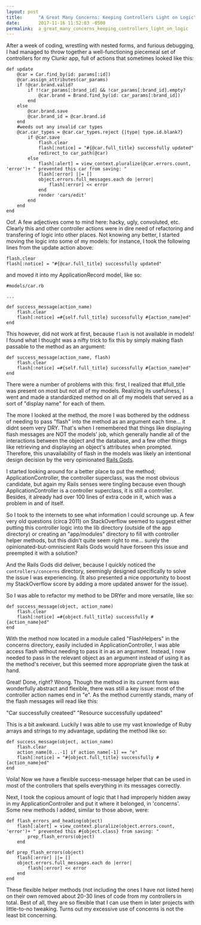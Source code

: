 ```yaml
---
layout: post
title:      "A Great Many Concerns: Keeping Controllers Light on Logic"
date:       2017-11-16 11:52:03 -0500
permalink:  a_great_many_concerns_keeping_controllers_light_on_logic
---
```



After a week of coding, wrestling with nested forms, and furious debugging, I had managed to throw together a well-functioning piecemeal set of controllers for my Clunkr app, full of actions that sometimes looked like this:

```  
def update
	@car = Car.find_by(id: params[:id])
	@car.assign_attributes(car_params)
	if !@car.brand.valid?
		if !!car_params[:brand_id] && !car_params[:brand_id].empty?
			@car.brand = Brand.find_by(id: car_params[:brand_id])
		end
	else
		@car.brand.save
		@car.brand_id = @car.brand.id
	end
	#weeds out any invalid car types
	@car.car_types = @car.car_types.reject {|type| type.id.blank?}
		if @car.save
			flash.clear
			flash[:notice] = "#{@car.full_title} successfully updated"
			redirect_to car_path(@car)
		else
			flash[:alert] = view_context.pluralize(@car.errors.count, 'error')+ " prevented this car from saving: "
			flash[:error] ||= []
			object.errors.full_messages.each do |error|
				flash[:error] << error
			end
			render 'cars/edit'
		end
	end
end
```

Oof.  A few adjectives come to mind here: hacky, ugly, convoluted, etc.  Clearly this and other controller actions were in dire need of refactoring and transfering of logic into other places.  Not knowing any better, I started moving the logic into some of my models:  for instance, I took the following lines from the update action above:      

```
flash.clear
flash[:notice] = "#{@car.full_title} successfully updated"
```


and moved it into my ApplicationRecord model, like so:

```
#models/car.rb

...

def success_message(action_name)
	flash.clear
	flash[:notice] =#{self.full_title} successfully #{action_name}ed"
end
```

This however, did not work at first, because ```flash``` is not available in models!  I found what I thought was a nifty trick to fix this by simply making flash passable to the method as an argument:

```
def success_message(action_name, flash)
	flash.clear
	flash[:notice] =#{self.full_title} successfully #{action_name}ed"
end
```

There were a number of problems with this: first, I realized that #full_title was present on most but not all of my models.  Realizing its usefulness, I went and made a standardized method on all of my models that served as a sort of "display name" for each of them.  

The more I looked at the method, the more I was bothered by the oddness of needing to pass "flash" into the method as an argument each time... it didnt seem very DRY. That's when I remembered that things like displaying flash messages are NOT the models' job, which generally handle all of the interactions between the object and the database, and a few other things like retrieving and displaying an object's attributes when prompted.  Therefore, this unavailability of flash in the models was likely an intentional design decision by the very opinionated [Rails Gods](https://en.wikipedia.org/wiki/David_Heinemeier_Hansson). 

I started looking around for a better place to put the method; ApplicationController, the controller superclass, was the most obvious candidate, but again my Rails senses were tingling because even though ApplicationController is a controller superclass, it is still a controller.  Besides, it already had over 100 lines of extra code in it, which was a problem in and of itself.  

So I took to the internets to see what information I could scrounge up.  A few very old questions (circa 2011) on StackOverflow seemed to suggest either putting this controller logic into the lib directory (outside of the app directory) or creating an "app/modules" directory to fill with controller helper methods, but this didn't quite seem right to me... surely the opinionated-but-omniscient Rails Gods would have forseen this issue and preempted it with a solution?

And the Rails Gods did deliver, because I quickly noticed the ```controllers/concerns```  directory, seemingly designed specifically to solve the issue I was experiencing.  (It also presented a nice opportunity to boost my StackOverflow score by adding a more updated answer for the issue).

So I was able to refactor my method to be DRYer and more versatile, like so:

```
def success_message(object, action_name)
	flash.clear
	flash[:notice] =#{object.full_title} successfully #{action_name}ed"
end
```

With the method now located in a module called "FlashHelpers" in the concerns directory, easily included in ApplicationController, I was able access flash without needing to pass it in as an argument.  Instead, I now needed to pass in the relevant object as an argument instead of using it as the method's receiver, but this seemed more appropriate given the task at hand.

Great!  Done, right?  Wrong.  Though the method in its current form was wonderfully abstract and flexible, there was still a key issue: most of the controller action names end in "e".  As the method currently stands, many of the flash messages will read like this:

"Car successfully createed"
"Resource successfully updateed"

This is a bit awkward.  Luckily I was able to use my vast knowledge of Ruby arrays and strings to my advantage, updating the method like so:

```
def success_message(object, action_name)
	flash.clear
	action_name[0...-1] if action_name[-1] == "e"
	flash[:notice] = "#{object.full_title} successfully #{action_name}ed"
end
```

Voila! Now we have a flexible success-message helper that can be used in most of the controllers that spells everything in its messages correctly.

Next, I took the copious amount of logic that I had improperly hidden away in my ApplicationController and put it where it belonged, in 'concerns'.  Some new methods I added, similar to those above, were:

```
def flash_errors_and_heading(object)
	flash[:alert] = view_context.pluralize(object.errors.count, 'error')+ " prevented this #{object.class} from saving: "
		prep_flash_errors(object)
	end

def prep_flash_errors(object)
	flash[:error] ||= []
	object.errors.full_messages.each do |error|
		flash[:error] << error
	end
end
```


These flexible helper methods (not including the ones I have not listed here) on their own removed about 20-30 lines of code from my controllers in total.  Best of all, they are so flexible that I can use them in later projects with little-to-no tweaking.  Turns out my excessive use of concerns is not the least bit concerning.
